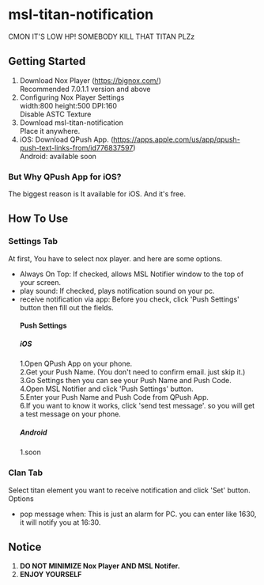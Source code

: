 # msl-titan-notification

CMON IT'S LOW HP! SOMEBODY KILL THAT TITAN PLZz

## Getting Started

1. Download Nox Player (https://bignox.com/)  
   Recommended 7.0.1.1 version and above
2. Configuring Nox Player Settings  
   width:800 height:500 DPI:160  
   Disable ASTC Texture
3. Download msl-titan-notification  
   Place it anywhere.
4. iOS: Download QPush App. (https://apps.apple.com/us/app/qpush-push-text-links-from/id776837597)  
   Android: available soon

### But Why QPush App for iOS?

The biggest reason is It available for iOS. And it's free.

## How To Use

### Settings Tab

At first, You have to select nox player. and here are some options.

- Always On Top: If checked, allows MSL Notifier window to the top of your screen.
- play sound: If checked, plays notification sound on your pc.
- receive notification via app: Before you check, click 'Push Settings' button then fill out the fields.
  #### Push Settings
  ##### iOS
  1.Open QPush App on your phone.  
  2.Get your Push Name. (You don't need to confirm email. just skip it.)  
  3.Go Settings then you can see your Push Name and Push Code.  
  4.Open MSL Notifier and click 'Push Settings' button.  
  5.Enter your Push Name and Push Code from QPush App.  
  6.If you want to know it works, click 'send test message'. so you will get a test message on your phone.
  ##### Android
  1.soon

### Clan Tab

Select titan element you want to receive notification and click 'Set' button.  
Options

- pop message when: This is just an alarm for PC. you can enter like 1630, it will notify you at 16:30.

## Notice

1. **DO NOT MINIMIZE Nox Player AND MSL Notifer.**
2. **ENJOY YOURSELF**
